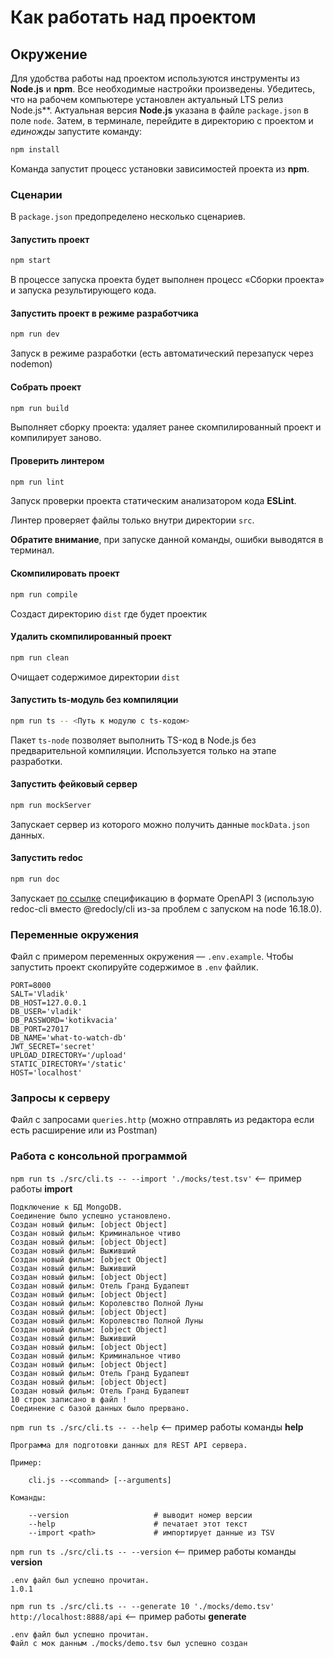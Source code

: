 # Как работать над проектом

## Окружение

Для удобства работы над проектом используются инструменты из **Node.js** и **npm**. Все необходимые настройки произведены. Убедитесь, что на рабочем компьютере установлен актуальный LTS релиз Node.js**. Актуальная версия **Node.js** указана в файле `package.json` в поле `node`. Затем, в терминале, перейдите в директорию с проектом и _единожды_ запустите команду:

```bash
npm install
```

Команда запустит процесс установки зависимостей проекта из **npm**.

### Сценарии

В `package.json` предопределено несколько сценариев.

#### Запустить проект

```bash
npm start
```

В процессе запуска проекта будет выполнен процесс «Сборки проекта» и запуска результирующего кода.

#### Запустить проект в режиме разработчика

```bash
npm run dev
```

Запуск в режиме разработки (есть автоматический перезапуск через nodemon)

#### Собрать проект

```bash
npm run build
```

Выполняет сборку проекта: удаляет ранее скомпилированный проект и компилирует заново.

#### Проверить линтером

```bash
npm run lint
```

Запуск проверки проекта статическим анализатором кода **ESLint**.

Линтер проверяет файлы только внутри директории `src`.

**Обратите внимание**, при запуске данной команды, ошибки выводятся в терминал.

#### Скомпилировать проект

```bash
npm run compile
```

Создаст директорию `dist` где будет проектик

#### Удалить скомпилированный проект

```bash
npm run clean
```

Очищает содержимое директории `dist`

#### Запустить ts-модуль без компиляции

```bash
npm run ts -- <Путь к модулю с ts-кодом>
```

Пакет `ts-node` позволяет выполнить TS-код в Node.js без предварительной компиляции. Используется только на этапе разработки.

#### Запустить фейковый сервер

```bash
npm run mockServer
```

Запускает сервер из которого можно получить данные `mockData.json` данных.

#### Запустить redoc

```bash
npm run doc
```

Запускает [по ссылке](http://localhost:8080) спецификацию в формате OpenAPI 3 (использую redoc-cli вместо @redocly/cli из-за проблем с запуском на node 16.18.0).

### Переменные окружения

Файл с примером переменных окружения — `.env.example`.
Чтобы запустить проект скопируйте содержимое в `.env` файлик.

```plaintext
PORT=8000
SALT='Vladik'
DB_HOST=127.0.0.1
DB_USER='vladik'
DB_PASSWORD='kotikvacia'
DB_PORT=27017
DB_NAME='what-to-watch-db'
JWT_SECRET='secret'
UPLOAD_DIRECTORY='/upload'
STATIC_DIRECTORY='/static'
HOST='localhost'
```

### Запросы к серверу

Файл с запросами `queries.http` (можно отправлять из редактора если есть расширение или из Postman)

### Работа с консольной программой

`npm run ts ./src/cli.ts -- --import './mocks/test.tsv'` <— пример работы **import**

```plaintext
Подключение к БД MongoDB.
Соединение было успешно установлено.
Создан новый фильм: [object Object]
Создан новый фильм: Криминальное чтиво
Создан новый фильм: [object Object]
Создан новый фильм: Выживший
Создан новый фильм: [object Object]
Создан новый фильм: Выживший
Создан новый фильм: [object Object]
Создан новый фильм: Отель Гранд Будапешт
Создан новый фильм: [object Object]
Создан новый фильм: Королевство Полной Луны
Создан новый фильм: [object Object]
Создан новый фильм: Королевство Полной Луны
Создан новый фильм: [object Object]
Создан новый фильм: Выживший
Создан новый фильм: [object Object]
Создан новый фильм: Криминальное чтиво
Создан новый фильм: [object Object]
Создан новый фильм: Отель Гранд Будапешт
Создан новый фильм: [object Object]
Создан новый фильм: Отель Гранд Будапешт
10 строк записано в файл !
Соединение с базой данных было прервано.
```

`npm run ts ./src/cli.ts -- --help` <– пример работы команды **help**

```plaintext
Программа для подготовки данных для REST API сервера.

Пример:

    cli.js --<command> [--arguments]
    
Команды:

    --version                   # выводит номер версии
    --help                      # печатает этот текст
    --import <path>             # импортирует данные из TSV
```

`npm run ts ./src/cli.ts -- --version` <– пример работы команды **version**

```plaintext
.env файл был успешно прочитан.
1.0.1
```

`npm run ts ./src/cli.ts -- --generate 10 './mocks/demo.tsv' http://localhost:8888/api` <– пример работы **generate**

```plaintext
.env файл был успешно прочитан.
Файл с мок данным ./mocks/demo.tsv был успешно создан
```
